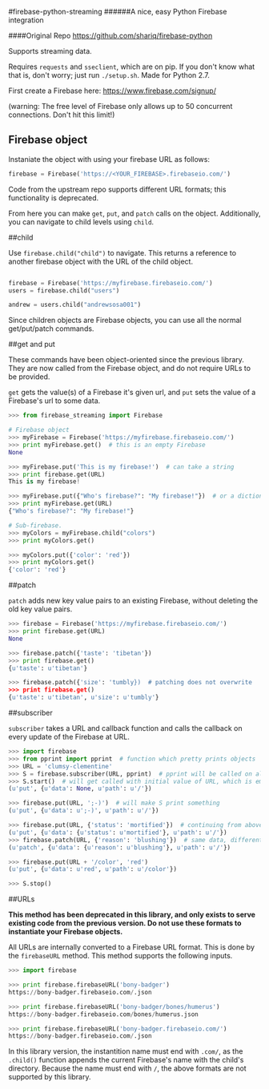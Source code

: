 #firebase-python-streaming
######A nice, easy Python Firebase integration

####Original Repo
https://github.com/shariq/firebase-python

Supports streaming data.

Requires `requests` and `sseclient`, which are on pip. If you don't know what that is, don't worry; just run `./setup.sh`. Made for Python 2.7.

First create a Firebase here:
https://www.firebase.com/signup/

(warning: The free level of Firebase only allows up to 50 concurrent connections. Don't hit this limit!)


## Firebase object

Instaniate the object with using your firebase URL as follows:

 ```python
 firebase = Firebase('https://<YOUR_FIREBASE>.firebaseio.com/')
 ```

Code from the upstream repo supports different URL formats; this functionality is deprecated.

 From here you can make `get`, `put`, and `patch` calls on the object. Additionally, you can navigate to child levels using `child`.  

##child

Use `firebase.child("child")` to navigate. This returns a reference to another firebase object with the URL of the child object.

```python

firebase = Firebase('https://myfirebase.firebaseio.com/')
users = firebase.child("users")

andrew = users.child("andrewsosa001")

```

Since children objects are Firebase objects, you can use all the normal get/put/patch commands.

##get and put

These commands have been object-oriented since the previous library. They are now called from the Firebase object, and do not require URLs to be provided.

`get` gets the value(s) of a Firebase it's given url, and `put` sets the value of a Firebase's url to some data.

```python
>>> from firebase_streaming import Firebase

# Firebase object
>>> myFirebase = Firebase('https://myfirebase.firebaseio.com/')
>>> print myFirebase.get()  # this is an empty Firebase
None

>>> myFirebase.put('This is my firebase!')  # can take a string
>>> print firebase.get(URL)
This is my firebase!

>>> myFirebase.put({"Who's firebase?": "My firebase!"})  # or a dictionary
>>> print myFirebase.get(URL)
{"Who's firebase?": "My firebase!"}

# Sub-firebase.
>>> myColors = myFirebase.child("colors")
>>> print myColors.get()

>>> myColors.put({'color': 'red'})
>>> print myColors.get()
{'color': 'red'}

```


##patch

`patch` adds new key value pairs to an existing Firebase, without deleting the old key value pairs.

```python
>>> firebase = Firebase('https://myfirebase.firebaseio.com/')
>>> print firebase.get(URL)
None

>>> firebase.patch({'taste': 'tibetan'})
>>> print firebase.get()
{u'taste': u'tibetan'}

>>> firebase.patch({'size': 'tumbly})  # patching does not overwrite
>>> print firebase.get()
{u'taste': u'tibetan', u'size': u'tumbly'}
```



##subscriber

`subscriber` takes a URL and callback function and calls the callback on every update of the Firebase at URL.

```python
>>> import firebase
>>> from pprint import pprint  # function which pretty prints objects
>>> URL = 'clumsy-clementine'
>>> S = firebase.subscriber(URL, pprint)  # pprint will be called on all Firebase updates
>>> S.start()  # will get called with initial value of URL, which is empty
(u'put', {u'data': None, u'path': u'/'})

>>> firebase.put(URL, ';-)')  # will make S print something
(u'put', {u'data': u';-)', u'path': u'/'})

>>> firebase.put(URL, {'status': 'mortified'})  # continuing from above
(u'put', {u'data': {u'status': u'mortified'}, u'path': u'/'})
>>> firebase.patch(URL, {'reason': 'blushing'})  # same data, different method
(u'patch', {u'data': {u'reason': u'blushing'}, u'path': u'/'})

>>> firebase.put(URL + '/color', 'red')
(u'put', {u'data': u'red', u'path': u'/color'})

>>> S.stop()
```



##URLs

**This method has been deprecated in this library, and only exists to serve existing code from the previous version. Do not use these formats to instantiate your Firebase objects.**

All URLs are internally converted to a Firebase URL format. This is done by the `firebaseURL` method. This method supports the following inputs.

```python
>>> import firebase

>>> print firebase.firebaseURL('bony-badger')
https://bony-badger.firebaseio.com/.json

>>> print firebase.firebaseURL('bony-badger/bones/humerus')
https://bony-badger.firebaseio.com/bones/humerus.json

>>> print firebase.firebaseURL('bony-badger.firebaseio.com/')
https://bony-badger.firebaseio.com/.json
```

In this library version, the instantition name must end with `.com/`, as the `.child()` function appends the current Firebase's name with the child's directory. Because the name must end with `/`, the above formats are not supported by this library.
